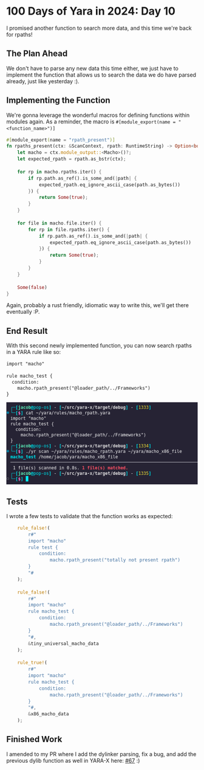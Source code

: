 # 100 Days of Yara in 2024: Day 10
I promised another function to search more data, and this time we're back for rpaths!

## The Plan Ahead
We don't have to parse any new data this time either, we just have to implement the function that allows us to search the data we do have parsed already, just like yesterday :).

## Implementing the Function
We're gonna leverage the wonderful macros for defining functions within modules again. As a reminder, the macro is `#[module_export(name = "<function_name>")]`

```rust
#[module_export(name = "rpath_present")]
fn rpaths_present(ctx: &ScanContext, rpath: RuntimeString) -> Option<bool> {
    let macho = ctx.module_output::<Macho>()?;
    let expected_rpath = rpath.as_bstr(ctx);

    for rp in macho.rpaths.iter() {
        if rp.path.as_ref().is_some_and(|path| {
            expected_rpath.eq_ignore_ascii_case(path.as_bytes())
        }) {
            return Some(true);
        }
    }

    for file in macho.file.iter() {
        for rp in file.rpaths.iter() {
            if rp.path.as_ref().is_some_and(|path| {
                expected_rpath.eq_ignore_ascii_case(path.as_bytes())
            }) {
                return Some(true);
            }
        }
    }

    Some(false)
}
```

Again, probably a rust friendly, idiomatic way to write this, we'll get there eventually :P.

## End Result
With this second newly implemented function, you can now search rpaths in a YARA rule like so:

```
import "macho"

rule macho_test {
  condition:
    macho.rpath_present("@loader_path/../Frameworks")
}
```

![image showing a command line terminal with a passing yara rule](/static/images/100-days-of-yara-2024-day-10/image.png)

## Tests
I wrote a few tests to validate that the function works as expected:
```rust
    rule_false!(
        r#"
        import "macho"
        rule test {
            condition:
                macho.rpath_present("totally not present rpath")
        }
        "#
    );

    rule_false!(
        r#"
        import "macho"
        rule macho_test {
            condition:
                macho.rpath_present("@loader_path/../Frameworks")
        }
        "#,
        &tiny_universal_macho_data
    );

    rule_true!(
        r#"
        import "macho"
        rule macho_test {
            condition:
                macho.rpath_present("@loader_path/../Frameworks")
        }
        "#,
        &x86_macho_data
    );
```

## Finished Work

I amended to my PR where I add the dylinker parsing, fix a bug, and add the previous dylib function as well in YARA-X here: [#67](https://github.com/VirusTotal/yara-x/pull/67) :)